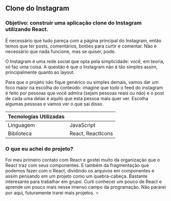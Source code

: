 ## Clone do Instagram
### Objetivo: construir uma aplicação clone do Instagram utilizando React. 
É necessário que tudo pareça com a página principal do Instagram, então temos que ter posts, comentários, botões para curtir e comentar. Não é necessário que nada funcione, mas se quiser, pode.

O Instagram é uma rede social que opta pela simplicidade: você, em teoria, só faz uma coisa. 
A questão é que o Instagram não á tão simples assim, principalmente quanto ao layout. 

Para que o projeto não fique genérico ou simples demais, vamos dar um foco maior na escolha do conteúdo: imagine que todo o feed do instagram é feito por pessoas que você admira (sejam pessoas reais ou não) e o post de cada uma delas é aquilo que esta pessoa mais quer ver. Escolha algumas pessoas e vamos ver o que sai disso.   

| Tecnologias Utilizadas | |
| ------------- |------------- |
| Linguagem   | JavaScript |
| Biblioteca | React, ReactIcons |


### O que eu achei do projeto?

Foi meu primeiro contato com React e gostei muito da organização que o React traz com seus componentes. E também da fragmentação que podemos fazer com o React, dividindo os arquivos em componentes e assim pensando em um projeto como  um quebra-cabeça. Bastante interesante para trabalhar em grupo. Curti conhecer um pouco de React e aprende um pouco mais nesse imenso campo da programação. Não pararei por aqui, futuramente trarei mais projetos. :star:
